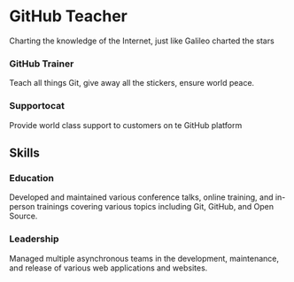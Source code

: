 # GitHub Teacher

Charting the knowledge of the Internet, just like Galileo charted the stars

### GitHub Trainer

Teach all things Git, give away all the stickers, ensure world peace.

### Supportocat

Provide world class support to customers on te GitHub platform

## Skills

### Education

Developed and maintained various conference talks, online training, and in-person trainings covering various topics including Git, GitHub, and Open Source.

### Leadership

Managed multiple asynchronous teams in the development, maintenance, and release of various web applications and websites.
